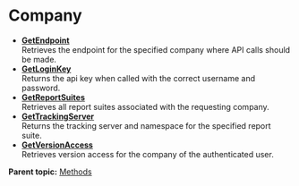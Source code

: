 # Company

 

- **[GetEndpoint](../../methods/company/r_GetEndpoint.md)**  
 Retrieves the endpoint for the specified company where API calls should be made.
- **[GetLoginKey](../../methods/company/r_GetLoginKey.md)**  
 Returns the api key when called with the correct username and password.
- **[GetReportSuites](../../methods/company/r_GetReportSuites.md)**  
 Retrieves all report suites associated with the requesting company.
- **[GetTrackingServer](../../methods/company/r_GetTrackingServer.md)**  
 Returns the tracking server and namespace for the specified report suite.
- **[GetVersionAccess](../../methods/company/r_GetVersionAccess.md)**  
 Retrieves version access for the company of the authenticated user.

**Parent topic:** [Methods](../../methods/c_methods.md)

